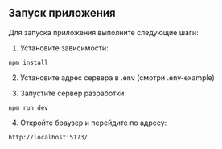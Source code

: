 ## Запуск приложения

Для запуска приложения выполните следующие шаги:

1. Установите зависимости:
```
npm install
```

2. Установите адрес сервера в .env (смотри .env-example)

3. Запустите сервер разработки:
```
npm run dev
```

4. Откройте браузер и перейдите по адресу:

```
http://localhost:5173/
```